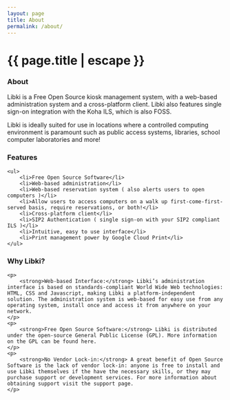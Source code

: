 ```yaml
---
layout: page
title: About
permalink: /about/
---
```


<h1 class="page-title">{{ page.title | escape }}</h1>

<div class="section">
    <h3>About</h3>
    <p>
        Libki is a Free Open Source kiosk management system, with a web-based administration system and a cross-platform client. Libki also features single sign-on integration with the Koha ILS, which is also FOSS.
    </p>
    <p>
        Libki is ideally suited for use in locations where a controlled computing environment is paramount such as public access systems, libraries, school computer laboratories and more!
    </p>
</div>

<div class="divider"></div>

<div class="section">
    <h3>Features</h3>

    <ul>
        <li>Free Open Source Software</li>
        <li>Web-based administration</li>
        <li>Web-based reservation system ( also alerts users to open computers )</li>
        <li>Allow users to access computers on a walk up first-come-first-served basis, require reservations, or both!</li>
        <li>Cross-platform client</li>
        <li>SIP2 Authentication ( single sign-on with your SIP2 compliant ILS )</li>
        <li>Intuitive, easy to use interface</li>
        <li>Print management power by Google Cloud Print</li>
    </ul>
</div>

<div class="divider"></div>

<div class="section">
    <h3>Why Libki?</h3>

    <p>
        <strong>Web-based Interface:</strong> Libki’s administration interface is based on standards-compliant World Wide Web technologies: HTML, CSS and Javascript, making Libki a platform-independent solution. The administration system is web-based for easy use from any operating system, install once and access it from anywhere on your network.
    </p>
    <p>
        <strong>Free Open Source Software:</strong> Libki is distributed under the open-source General Public License (GPL). More information on the GPL can be found here.
    </p>
    <p>
        <strong>No Vendor Lock-in:</strong> A great benefit of Open Source Software is the lack of vendor lock-in: anyone is free to install and use Libki themselves if the have the necessary skills, or they may purchase support or development services. For more information about obtaining support visit the support page.
    </p>
</div>
